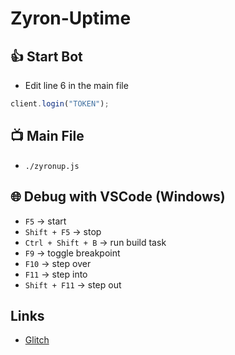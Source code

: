 # Zyron-Uptime

## 👍 Start Bot
- Edit line 6 in the main file
```js
client.login("TOKEN");
```

## 📺 Main File
- `./zyronup.js`

## 🌐 Debug with VSCode (Windows)
* `F5` -> start
* `Shift + F5` -> stop
* `Ctrl + Shift + B` -> run build task
* `F9` -> toggle breakpoint
* `F10` -> step over
* `F11` -> step into
* `Shift + F11` -> step out

## Links
* [Glitch](https://glitch.com/~meska-zyron-uptime)
